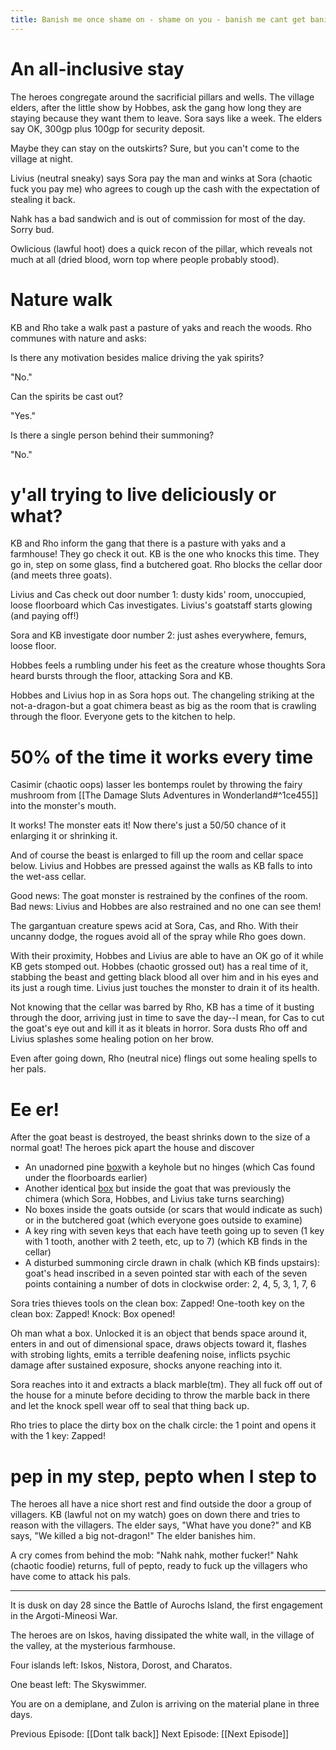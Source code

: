 ```yaml
---
title: Banish me once shame on - shame on you - banish me cant get banished again
---
```

# An all-inclusive stay
The heroes congregate around the sacrificial pillars and wells. The village elders, after the little show by Hobbes, ask the gang how long they are staying because they want them to leave. Sora says like a week. The elders say OK, 300gp plus 100gp for security deposit. 

Maybe they can stay on the outskirts? Sure, but you can't come to the village at night.

Livius (neutral sneaky) says Sora pay the man and winks at Sora (chaotic fuck you pay me) who agrees to cough up the cash with the expectation of stealing it back.

Nahk has a bad sandwich and is out of commission for most of the day. Sorry bud. 

Owlicious (lawful hoot) does a quick recon of the pillar, which reveals not much at all (dried blood, worn top where people probably stood).

# Nature walk
KB and Rho take a walk past a pasture of yaks and reach the woods. Rho communes with nature and asks:

Is there any motivation besides malice driving the yak spirits?

"No."

Can the spirits be cast out?

"Yes."

Is there a single person behind their summoning?

"No."

# y'all trying to live deliciously or what?
KB and Rho inform the gang that there is a pasture with yaks and a farmhouse! They go check it out. KB is the one who knocks this time. They go in, step on some glass, find a butchered goat. Rho blocks the cellar door (and meets three goats). 

Livius and Cas check out door number 1: dusty kids' room, unoccupied, loose floorboard which Cas investigates. Livius's goatstaff starts glowing (and paying off!)

Sora and KB investigate door number 2: just ashes everywhere, femurs, loose floor.

Hobbes feels a rumbling under his feet as the creature whose thoughts Sora heard bursts through the floor, attacking Sora and KB. 

Hobbes and Livius hop in as Sora hops out. The changeling striking at the not-a-dragon-but a goat chimera beast as big as the room that is crawling through the floor. Everyone gets to the kitchen to help. 
# 50% of the time it works every time
Casimir (chaotic oops) lasser les bontemps roulet by throwing the fairy mushroom from [[The Damage Sluts Adventures in Wonderland#^1ce455]] into the monster's mouth. 

It works! The monster eats it! Now there's just a 50/50 chance of it enlarging it or shrinking it. 

And of course the beast is enlarged to fill up the room and cellar space below. Livius and Hobbes are pressed against the walls as KB falls to into the wet-ass cellar. 

Good news: The goat monster is restrained by the confines of the room. Bad news: Livius and Hobbes are also restrained and no one can see them!

The gargantuan creature spews acid at Sora, Cas, and Rho. With their uncanny dodge, the rogues avoid all of the spray while Rho goes down. 

With their proximity, Hobbes and Livius are able to have an OK go of it while KB gets stomped out. Hobbes (chaotic grossed out) has a real time of it, stabbing the beast and getting black blood all over him and in his eyes and its just a rough time. Livius just touches the monster to drain it of its health. 

Not knowing that the cellar was barred by Rho, KB has a time of it busting through the door, arriving just in time to save the day--I mean, for Cas to cut the goat's eye out and kill it as it bleats in horror. Sora dusts Rho off and Livius splashes some healing potion on her brow.

Even after going down, Rho (neutral nice) flings out some healing spells to her pals. 

# Ee er!
After the goat beast is destroyed, the beast shrinks down to the size of a normal goat! The heroes pick apart the house and discover
- An unadorned pine [box](https://www.youtube.com/watch?v=iretrYBuC_0)with a keyhole but no hinges (which Cas found under the floorboards earlier)
- Another identical  [box](https://www.youtube.com/watch?v=4304T-7kow4)  but inside the goat that was previously the chimera (which Sora, Hobbes, and Livius take turns searching)
- No boxes inside the goats outside (or scars that would indicate as such) or in the butchered goat (which everyone goes outside to examine)
- A key ring with seven keys that each have teeth going up to seven (1 key with 1 tooth, another with 2 teeth, etc, up to 7) (which KB finds in the cellar)
- A disturbed summoning circle drawn in chalk (which KB finds upstairs): goat's head inscribed in a seven pointed star with each of the seven points containing a number of dots in clockwise order: 2, 4, 5, 3, 1, 7, 6

Sora tries thieves tools on the clean box: Zapped! One-tooth key on the clean box: Zapped! Knock: Box opened!

Oh man what a box. Unlocked it is an object that bends space around it, enters in and out of dimensional space, draws objects toward it, flashes with strobing lights, emits a terrible deafening noise, inflicts psychic damage after sustained exposure, shocks anyone reaching into it. 

Sora reaches into it and extracts a black marble(tm). They all fuck off out of the house for a minute before deciding to throw the marble back in there and let the knock spell wear off to seal that thing back up.

Rho tries to place the dirty box on the chalk circle: the 1 point and opens it with the 1 key: Zapped!

# pep in my step, pepto when I step to
The heroes all have a nice short rest and find outside the door a group of villagers. KB (lawful not on my watch) goes on down there and tries to reason with the villagers. The elder says, "What have you done?" and KB says, "We killed a big not-dragon!" The elder banishes him.

A cry comes from behind the mob: "Nahk nahk, mother fucker!" Nahk (chaotic foodie) returns, full of pepto, ready to fuck up the villagers who have come to attack his pals.

---
It is dusk on day 28 since the Battle of Aurochs Island, the first engagement in the Argoti-Mineosi War.

The heroes are on Iskos, having dissipated the white wall, in the village of the valley, at the mysterious farmhouse.

Four islands left: Iskos, Nistora, Dorost, and Charatos.

One beast left: The Skyswimmer.

You are on a demiplane, and Zulon is arriving on the material plane in three days.

Previous Episode: [[Dont talk back]]
Next Episode: [[Next Episode]]